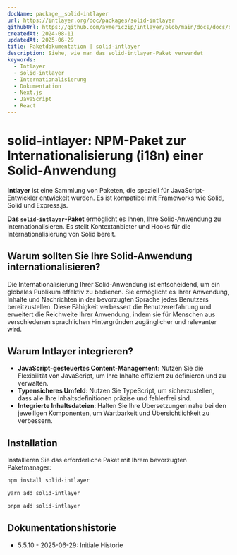 ```yaml
---
docName: package__solid-intlayer
url: https://intlayer.org/doc/packages/solid-intlayer
githubUrl: https://github.com/aymericzip/intlayer/blob/main/docs/docs/de/packages/solid-intlayer/index.md
createdAt: 2024-08-11
updatedAt: 2025-06-29
title: Paketdokumentation | solid-intlayer
description: Siehe, wie man das solid-intlayer-Paket verwendet
keywords:
  - Intlayer
  - solid-intlayer
  - Internationalisierung
  - Dokumentation
  - Next.js
  - JavaScript
  - React
---
```


# solid-intlayer: NPM-Paket zur Internationalisierung (i18n) einer Solid-Anwendung

**Intlayer** ist eine Sammlung von Paketen, die speziell für JavaScript-Entwickler entwickelt wurden. Es ist kompatibel mit Frameworks wie Solid, Solid und Express.js.

**Das `solid-intlayer`-Paket** ermöglicht es Ihnen, Ihre Solid-Anwendung zu internationalisieren. Es stellt Kontextanbieter und Hooks für die Internationalisierung von Solid bereit.

## Warum sollten Sie Ihre Solid-Anwendung internationalisieren?

Die Internationalisierung Ihrer Solid-Anwendung ist entscheidend, um ein globales Publikum effektiv zu bedienen. Sie ermöglicht es Ihrer Anwendung, Inhalte und Nachrichten in der bevorzugten Sprache jedes Benutzers bereitzustellen. Diese Fähigkeit verbessert die Benutzererfahrung und erweitert die Reichweite Ihrer Anwendung, indem sie für Menschen aus verschiedenen sprachlichen Hintergründen zugänglicher und relevanter wird.

## Warum Intlayer integrieren?

- **JavaScript-gesteuertes Content-Management**: Nutzen Sie die Flexibilität von JavaScript, um Ihre Inhalte effizient zu definieren und zu verwalten.
- **Typensicheres Umfeld**: Nutzen Sie TypeScript, um sicherzustellen, dass alle Ihre Inhaltsdefinitionen präzise und fehlerfrei sind.
- **Integrierte Inhaltsdateien**: Halten Sie Ihre Übersetzungen nahe bei den jeweiligen Komponenten, um Wartbarkeit und Übersichtlichkeit zu verbessern.

## Installation

Installieren Sie das erforderliche Paket mit Ihrem bevorzugten Paketmanager:

```bash packageManager="npm"
npm install solid-intlayer
```

```bash packageManager="yarn"
yarn add solid-intlayer
```

```bash packageManager="pnpm"
pnpm add solid-intlayer
```

## Dokumentationshistorie

- 5.5.10 - 2025-06-29: Initiale Historie
